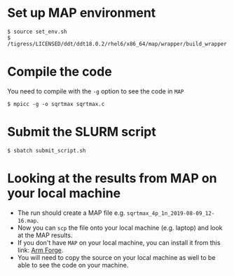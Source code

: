 # Set up MAP environment

```
$ source set_env.sh
$ /tigress/LICENSED/ddt/ddt18.0.2/rhel6/x86_64/map/wrapper/build_wrapper
```

# Compile the code
You need to compile with the `-g` option to see the code in `MAP`

```
$ mpicc -g -o sqrtmax sqrtmax.c
```

# Submit the SLURM script

```
$ sbatch submit_script.sh
```

# Looking at the results from MAP on your local machine
- The run should create a MAP file e.g. `sqrtmax_4p_1n_2019-08-09_12-16.map`.
- Now you can `scp` the file onto your local machine (e.g. laptop)
  and look at the MAP results.
- If you don't have `MAP` on your local machine, you can install it from this link:
  [Arm Forge](https://developer.arm.com/tools-and-software/server-and-hpc/arm-architecture-tools/arm-forge).
- You will need to copy the source on your local machine as well to be able to see the code on your machine.


